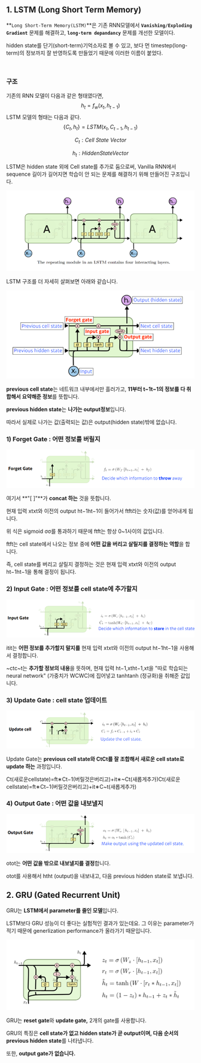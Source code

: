## 1. **LSTM (Long Short Term Memory)**



**`Long Short-Term Memory(LSTM)`**은 기존 RNN모델에서 **`Vanishing/Exploding Gradient`** 문제를 해결하고, **`long-term depandancy`** 문제를 개선한 모델이다.

hidden state를 단기(short-term)기억소자로 볼 수 있고, 보다 먼 timestep(long-term)의 정보까지 잘 반영하도록 만들었기 때문에 이러한 이름이 붙었다.

<br>

### 구조

기존의 RNN 모델이 다음과 같은 형태였다면,
$$
h _
t
​	
 =f _
w
​	
 (x _
t
​	
 ,h _
{t−1}
​	
 )
$$
LSTM 모델의 형태는 다음과 같다.
$$
\{C _
t
​	
 ,h _
t
​	
 \}=LSTM(x _
t
​	
 ,C_ 
{t−1}
​	
 ,h _
{t−1}
​	
 )
$$

$$
C_t
​	
  : Cell\ State\ Vector
$$

$$
h _
t
​	
  : Hidden State Vector
$$



LSTM은 hidden state 외에 Cell state를 추가로 둠으로써, Vanilla RNN에서 sequence 길이가 길어지면 학습이 안 되는 문제를 해결하기 위해 만들어진 구조입니다.

![image-20210316024818758](Lecture4_LSTM%20and%20GRU.assets/img1.png)



LSTM 구조를 더 자세히 살펴보면 아래와 같습니다.

![img](Lecture4_LSTM%20and%20GRU.assets/img2.png)

 

**previous cell state**는 네트워크 내부에서만 흘러가고, **11부터 t−1t−1의 정보를 다 취합해서 요약해준 정보**를 뜻합니다.

**previous hidden state**는 **나가는 output정보**입니다.

따라서 실제로 나가는 값(출력되는 값)은 output(hidden state)밖에 없습니다.

 

### **1) Forget Gate : 어떤 정보를 버릴지**

 



![img](Lecture4_LSTM%20and%20GRU.assets/img3.png)

 

여기서 **"[ ]"**가 **concat 하는** 것을 뜻합니다.

현재 입력 xtxt와 이전의 output ht−1ht−1이 들어가서 ftft라는 숫자(값)를 얻어내게 됩니다.

위 식은 sigmoid σσ를 통과하기 때문에 ftft는 항상 0~1사이의 값입니다.

 

ftft는 cell state에서 나오는 정보 중에 **어떤 값을 버리고 살릴지를 결정하는 역할**을 합니다.

즉, cell state를 버리고 살릴지 결정하는 것은 현재 입력 xtxt와 이전의 output ht−1ht−1을 통해 결정이 됩니다.

 

### **2) Input Gate : 어떤 정보를 cell state에 추가할지**

 



![img](Lecture4_LSTM%20and%20GRU.assets/img4.png)

 

itit는 **어떤 정보를 추가할지 말지를** 현재 입력 xtxt와 이전의 output ht−1ht−1을 사용해서 결정합니다.

~ctc~t는 **추가할 정보의 내용**을 뜻하며, 현재 입력 ht−1,xtht−1,xt을 "따로 학습되는 neural network" (가중치가 WCWC)에 집어넣고 tanhtanh (정규화)을 취해준 값입니다.

 

### **3) Update Gate : cell state 업데이트**

 



![img](Lecture4_LSTM%20and%20GRU.assets/img5.png)

 

Update Gate는 **previous cell state와 CtCt를 잘 조합해서 새로운 cell state로 update 하는** 과정입니다.

 

Ct(새로운cellstate)=ft∗Ct−1(버릴것은버리고)+it∗~Ct(새롭게추가)Ct(새로운cellstate)=ft∗Ct−1(버릴것은버리고)+it∗C~t(새롭게추가)

 

### **4) Output Gate : 어떤 값을 내보낼지**

 



![img](Lecture4_LSTM%20and%20GRU.assets/img6.png)

 

otot는 **어떤 값을 밖으로 내보낼지를 결정**합니다.

otot를 사용해서 htht (output)을 내보내고, 다음 previous hidden state로 보냅니다.

 

 

## 2. **GRU (Gated Recurrent Unit)**

 

GRU는 **LSTM에서 parameter를 줄인 모델**입니다.

LSTM보다 GRU 성능이 더 좋다는 실험적인 결과가 있는데요. 그 이유는 parameter가 적기 때문에 generlization performance가 올라가기 때문입니다.

 



![img](Lecture4_LSTM%20and%20GRU.assets/img7.png)

 

GRU는 **reset gate**와 **update gate,** 2개의 gate를 사용합니다.

GRU의 특징은 **cell state가 없고 hidden state가 곧 output이며, 다음 순서의 previous hidden state**를 나타냅니다.

또한, **output gate가 없습니다.**



